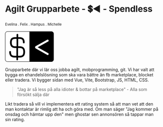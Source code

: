 # Agilt Grupparbete - 💲◀️ - Spendless

<sub>Evelina . Felix . Hampus . Michelle</sub>

![Logo](./assets/SpendLess-Ikonv1.png)

Grupparbete där vi lär oss jobba agilt, mobprogramming, git.
Vi har valt att bygga en ehandelslösning som ska vara bättre än fb marketplace, blocket eller tradera. Vi bygger sidan med Vue, Vite, Bootstrap, JS, HTML, CSS.

> "Jag är så less på alla idioter & bottar på marketplace" - Alla som försökt sälja där

Likt tradera så vill vi implementera ett rating system så att man vet att den man kontaktar är rimlig att ha och göra med. Om man säger "Jag kommer på onsdag och hämtar upp den" men ghostar sen annonsören så tappar man sin rating.
